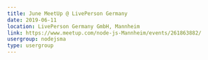 ```yaml
---
title: June MeetUp @ LivePerson Germany
date: 2019-06-11
location: LivePerson Germany GmbH, Mannheim
link: https://www.meetup.com/node-js-Mannheim/events/261863882/
usergroup: nodejsma
type: usergroup
---
```


